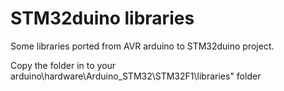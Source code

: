 # STM32duino libraries
Some libraries ported from AVR arduino to STM32duino project.

Copy the folder <Serasidis> in to your arduino\hardware\Arduino_STM32\STM32F1\libraries" folder
